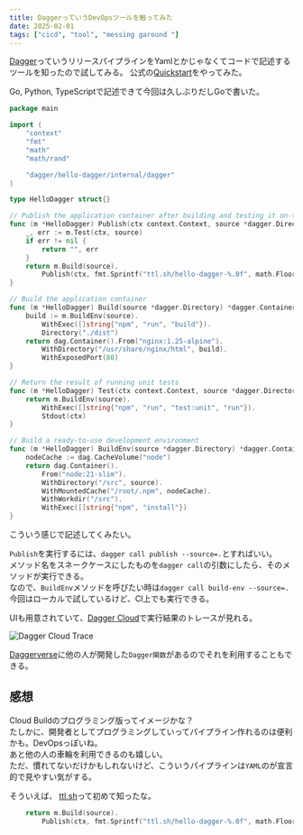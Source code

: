 ```yaml
---
title: DaggerっていうDevOpsツールを触ってみた
date: 2025-02-01
tags: ["cicd", "tool", "messing garound "]
---
```

[Dagger](https://dagger.io/)っていうリリースパイプラインをYamlとかじゃなくてコードで記述するツールを知ったので試してみる。
公式の[Quickstart](https://docs.dagger.io/quickstart/daggerize)をやってみた。

Go, Python, TypeScriptで記述できて今回は久しぶりだしGoで書いた。

```go
package main

import (
	"context"
	"fmt"
	"math"
	"math/rand"

	"dagger/hello-dagger/internal/dagger"
)

type HelloDagger struct{}

// Publish the application container after building and testing it on-the-fly
func (m *HelloDagger) Publish(ctx context.Context, source *dagger.Directory) (string, error) {
	_, err := m.Test(ctx, source)
	if err != nil {
		return "", err
	}
	return m.Build(source).
		Publish(ctx, fmt.Sprintf("ttl.sh/hello-dagger-%.0f", math.Floor(rand.Float64()*10000000))) //#nosec
}

// Build the application container
func (m *HelloDagger) Build(source *dagger.Directory) *dagger.Container {
	build := m.BuildEnv(source).
		WithExec([]string{"npm", "run", "build"}).
		Directory("./dist")
	return dag.Container().From("nginx:1.25-alpine").
		WithDirectory("/usr/share/nginx/html", build).
		WithExposedPort(80)
}

// Return the result of running unit tests
func (m *HelloDagger) Test(ctx context.Context, source *dagger.Directory) (string, error) {
	return m.BuildEnv(source).
		WithExec([]string{"npm", "run", "test:unit", "run"}).
		Stdout(ctx)
}

// Build a ready-to-use development environment
func (m *HelloDagger) BuildEnv(source *dagger.Directory) *dagger.Container {
	nodeCache := dag.CacheVolume("node")
	return dag.Container().
		From("node:21-slim").
		WithDirectory("/src", source).
		WithMountedCache("/root/.npm", nodeCache).
		WithWorkdir("/src").
		WithExec([]string{"npm", "install"})
}
```
こういう感じで記述してくみたい。

`Publish`を実行するには、`dagger call publish --source=.`とすればいい。  
メソッド名をスネークケースにしたものを`dagger call`の引数にしたら、そのメソッドが実行できる。  
なので、`BuildEnv`メソッドを呼びたい時は`dagger call build-env --source=.`  
今回はローカルで試しているけど、CI上でも実行できる。


UIも用意されていて、[Dagger Cloud](https://dagger.cloud/)で実行結果のトレースが見れる。

![Dagger Cloud Trace](/img/2025-02-01-dagger/dagger-cloud.png)


[Daggerverse](https://daggerverse.dev/)に他の人が開発した`Dagger関数`があるのでそれを利用することもできる。

## 感想
Cloud Buildのプログラミング版ってイメージかな？  
たしかに、開発者としてプログラミングしていってパイプライン作れるのは便利かも。DevOpsっぽいね。  
あと他の人の車輪を利用できるのも嬉しい。  
ただ、慣れてないだけかもしれないけど、こういうパイプラインは`YAML`のが宣言的で見やすい気がする。  


そういえば、
[ttl.sh](https://ttl.sh/)って初めて知ったな。
```go
	return m.Build(source).
		Publish(ctx, fmt.Sprintf("ttl.sh/hello-dagger-%.0f", math.Floor(rand.Float64()*10000000))) //#nosec

```
